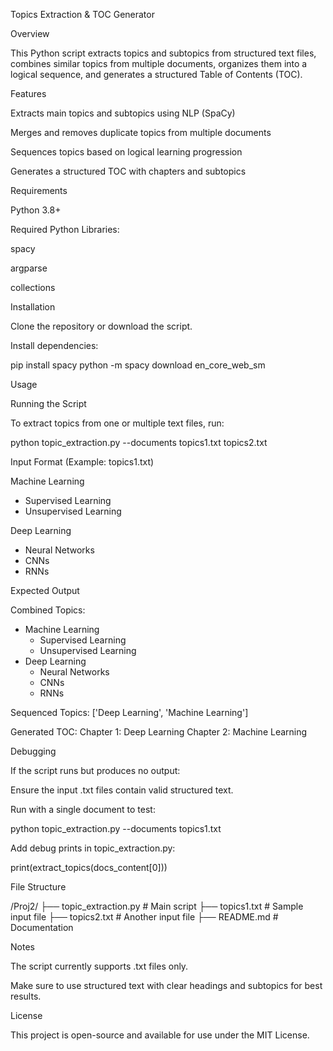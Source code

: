 Topics Extraction & TOC Generator

Overview

This Python script extracts topics and subtopics from structured text files, combines similar topics from multiple documents, organizes them into a logical sequence, and generates a structured Table of Contents (TOC).

Features

Extracts main topics and subtopics using NLP (SpaCy)

Merges and removes duplicate topics from multiple documents

Sequences topics based on logical learning progression

Generates a structured TOC with chapters and subtopics

Requirements

Python 3.8+

Required Python Libraries:

spacy

argparse

collections

Installation

Clone the repository or download the script.

Install dependencies:

pip install spacy
python -m spacy download en_core_web_sm

Usage

Running the Script

To extract topics from one or multiple text files, run:

python topic_extraction.py --documents topics1.txt topics2.txt

Input Format (Example: topics1.txt)

Machine Learning
- Supervised Learning
- Unsupervised Learning

Deep Learning
- Neural Networks
- CNNs
- RNNs

Expected Output

Combined Topics:
- Machine Learning
  - Supervised Learning
  - Unsupervised Learning
- Deep Learning
  - Neural Networks
  - CNNs
  - RNNs

Sequenced Topics:
['Deep Learning', 'Machine Learning']

Generated TOC:
Chapter 1: Deep Learning
Chapter 2: Machine Learning

Debugging

If the script runs but produces no output:

Ensure the input .txt files contain valid structured text.

Run with a single document to test:

python topic_extraction.py --documents topics1.txt

Add debug prints in topic_extraction.py:

print(extract_topics(docs_content[0]))

File Structure

/Proj2/
  ├── topic_extraction.py  # Main script
  ├── topics1.txt          # Sample input file
  ├── topics2.txt          # Another input file
  ├── README.md            # Documentation

Notes

The script currently supports .txt files only.

Make sure to use structured text with clear headings and subtopics for best results.

License

This project is open-source and available for use under the MIT License.
